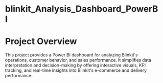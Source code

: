 # blinkit_Analysis_Dashboard_PowerBI

# Project Overview
This project provides a Power BI dashboard for analyzing Blinkit's operations, customer behavior, and sales performance. It simplifies data interpretation and decision-making by offering interactive visuals, KPI tracking, and real-time insights into Blinkit's e-commerce and delivery performance.

# 
